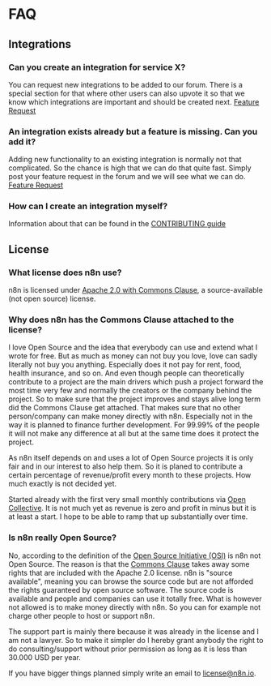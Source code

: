 # FAQ

## Integrations


### Can you create an integration for service X?

You can request new integrations to be added to our forum. There is a special section for that where
other users can also upvote it so that we know which integrations are important and should be
created next. [Feature Request](https://community.n8n.io/c/feature-requests/nodes)


### An integration exists already but a feature is missing. Can you add it?

Adding new functionality to an existing integration is normally not that complicated. So the chance is
high that we can do that quite fast. Simply post your feature request in the forum and we will see
what we can do. [Feature Request](https://community.n8n.io/c/feature-requests/nodes)


### How can I create an integration myself?

Information about that can be found in the [CONTRIBUTING guide](https://github.com/n8n-io/n8n/blob/master/CONTRIBUTING.md)


## License


### What license does n8n use?

n8n is licensed under [Apache 2.0 with Commons Clause](https://github.com/n8n-io/n8n/blob/master/packages/cli/LICENSE.md), a source-available (not open source) license.


### Why does n8n has the Commons Clause attached to the license?

I love Open Source and the idea that everybody can use and extend what I wrote for free. But as much
as money can not buy you love, love can sadly literally not buy you anything. Especially does it not pay for rent, food, health insurance, and so on.
And even though people can theoretically contribute to a project are the main drivers which push a project
forward the most time very few and normally the creators or the company behind the project. So to make sure that
the project improves and stays alive long term did the Commons Clause get attached. That makes sure that
no other person/company can make money directly with n8n. Especially not in the way it is planned
to finance further development. For 99.99% of the people it will not make any difference at all but at
the same time does it protect the project.

As n8n itself depends on and uses a lot of Open Source projects it is only fair and in our interest
to also help them. So it is planed to contribute a certain percentage of revenue/profit every month to these
projects. How much exactly is not decided yet.

Started already with the first very small monthly contributions via [Open Collective](https://opencollective.com/n8n). It is not much yet as revenue is zero and profit in minus but it is at least a start. I hope to be able to ramp that up substantially over time.


### Is n8n really Open Source?

No, according to the definition of the [Open Source Initiative (OSI)](https://opensource.org/osd)
is n8n not Open Source. The reason is that the [Commons Clause](https://commonsclause.com) takes away some rights that are included with the Apache 2.0 license.
n8n is "source available", meaning you can browse the source code but are not afforded the rights guaranteed by open source software.
The source code is available and people and companies can use it totally free.
What is however not allowed is to make money directly with n8n. So you can for example not charge
other people to host or support n8n.

The support part is mainly there because it was already in the license and I am not a lawyer. So to make it simpler do I hereby grant anybody the right to do consulting/support without prior permission as long as it is less than 30.000 USD per year.

If you have bigger things planned simply write an email to [license@n8n.io](mailto:license@n8n.io).
